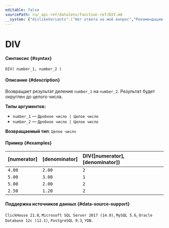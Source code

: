 ```yaml
---
editable: false
sourcePath: ru/_api-ref/datalens/function-ref/DIV.md
__system: {"dislikeVariants":["Нет ответа на мой вопрос","Рекомендации не помогли","Содержание не соответствует заголовку","Другое"]}
---
```


# DIV



#### Синтаксис {#syntax}


```
DIV( number_1, number_2 )
```

#### Описание {#description}
Возвращает результат деления `number_1` на `number_2`.
Результат будет округлен до целого числа.

**Типы аргументов:**
- `number_1` — `Дробное число | Целое число`
- `number_2` — `Дробное число | Целое число`


**Возвращаемый тип**: `Целое число`

#### Пример {#examples}



| **[numerator]**   | **[denominator]**   | **DIV([numerator], [denominator])**   |
|:------------------|:--------------------|:--------------------------------------|
| `4.00`            | `2.00`              | `2`                                   |
| `5.00`            | `3.00`              | `1`                                   |
| `5.00`            | `2.00`              | `2`                                   |
| `2.50`            | `1.20`              | `2`                                   |




#### Поддержка источников данных {#data-source-support}

`ClickHouse 21.8`, `Microsoft SQL Server 2017 (14.0)`, `MySQL 5.6`, `Oracle Database 12c (12.1)`, `PostgreSQL 9.3`, `YDB`.
